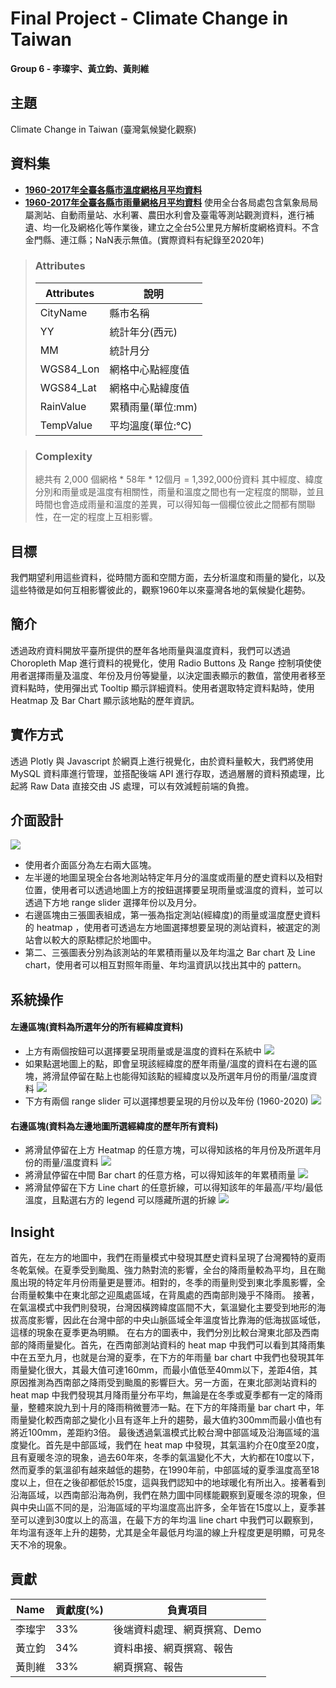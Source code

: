 # Final Project - Climate Change in Taiwan
**Group 6 - 李璨宇、黃立鈞、黃則維**

## 主題

Climate Change in Taiwan (臺灣氣候變化觀察)

## 資料集
* **[1960-2017年全臺各縣市溫度網格月平均資料](https://data.gov.tw/dataset/130307)**
* **[1960-2017年全臺各縣市雨量網格月平均資料](https://data.gov.tw/dataset/130309)**
使用全台各局處包含氣象局局屬測站、自動雨量站、水利署、農田水利會及臺電等測站觀測資料，進行補遺、均一化及網格化等作業後，建立之全台5公里見方解析度網格資料。不含金門縣、連江縣；NaN表示無值。(實際資料有紀錄至2020年)

> ### Attributes
> |Attributes|說明|
> |----------|---|
> |CityName|縣市名稱|
> |YY|統計年分(西元)|
> |MM|統計月分|
> |WGS84_Lon|網格中心點經度值|
> |WGS84_Lat|網格中心點緯度值|
> |RainValue|累積雨量(單位:mm)|
> |TempValue|平均溫度(單位:°C)|

> ### Complexity
> 總共有 2,000 個網格 \* 58年 \* 12個月 = 1,392,000份資料
> 其中經度、緯度分別和雨量或是溫度有相關性，雨量和溫度之間也有一定程度的關聯，並且時間也會造成雨量和溫度的差異，可以得知每一個欄位彼此之間都有關聯性，在一定的程度上互相影響。

## 目標

我們期望利用這些資料，從時間方面和空間方面，去分析溫度和雨量的變化，以及這些特徵是如何互相影響彼此的，觀察1960年以來臺灣各地的氣候變化趨勢。

## 簡介

透過政府資料開放平臺所提供的歷年各地雨量與溫度資料，我們可以透過 Choropleth Map 進行資料的視覺化，使用 Radio Buttons 及 Range 控制項使使用者選擇雨量及溫度、年份及月份等變量，以決定圖表顯示的數值，當使用者移至資料點時，使用彈出式 Tooltip 顯示詳細資料。使用者選取特定資料點時，使用 Heatmap 及 Bar Chart 顯示該地點的歷年資訊。

## 實作方式

透過 Plotly 與 Javascript 於網頁上進行視覺化，由於資料量較大，我們將使用 MySQL 資料庫進行管理，並搭配後端 API 進行存取，透過層層的資料預處理，比起將 Raw Data 直接交由 JS 處理，可以有效減輕前端的負擔。


## 介面設計
![](https://i.imgur.com/9bzsIDs.png)

* 使用者介面區分為左右兩大區塊。
* 左半邊的地圖呈現全台各地測站特定年月分的溫度或雨量的歷史資料以及相對位置，使用者可以透過地圖上方的按鈕選擇要呈現雨量或溫度的資料，並可以透過下方地 range slider 選擇年份以及月分。
* 右邊區塊由三張圖表組成，第一張為指定測站(經緯度)的雨量或溫度歷史資料的 heatmap ，使用者可透過左方地圖選擇想要呈現的測站資料，被選定的測站會以較大的原點標記於地圖中。
* 第二、三張圖表分別為該測站的年累積雨量以及年均溫之 Bar chart 及 Line chart，使用者可以相互對照年雨量、年均溫資訊以找出其中的 pattern。

## 系統操作

#### 左邊區塊(資料為所選年分的所有經緯度資料)
* 上方有兩個按鈕可以選擇要呈現雨量或是溫度的資料在系統中
![](https://i.imgur.com/h8GwBh2.png)
* 如果點選地圖上的點，即會呈現該經緯度的歷年雨量/溫度的資料在右邊的區塊，將滑鼠停留在點上也能得知該點的經緯度以及所選年月份的雨量/溫度資料
![](https://i.imgur.com/m84UkyS.png)
* 下方有兩個 range slider 可以選擇想要呈現的月份以及年份 (1960-2020)
![](https://i.imgur.com/zeuzSxJ.png)

#### 右邊區塊(資料為左邊地圖所選經緯度的歷年所有資料)
* 將滑鼠停留在上方 Heatmap 的任意方塊，可以得知該格的年月份及所選年月份的雨量/溫度資料
![](https://i.imgur.com/LGVaeNu.png)
* 將滑鼠停留在中間 Bar chart 的任意方格，可以得知該年的年累積雨量
![](https://i.imgur.com/C6cHLXv.png)
* 將滑鼠停留在下方 Line chart 的任意折線，可以得知該年的年最高/平均/最低溫度，且點選右方的 legend 可以隱藏所選的折線
![](https://i.imgur.com/RCrGtDC.png)


## Insight

首先，在左方的地圖中，我們在雨量模式中發現其歷史資料呈現了台灣獨特的夏雨冬乾氣候。在夏季受到颱風、強力熱對流的影響，全台的降雨量較為平均，且在颱風出現的特定年月份雨量更是豐沛。相對的，冬季的雨量則受到東北季風影響，全台雨量較集中在東北部之迎風處區域，在背風處的西南部則幾乎不降雨。
接著，在氣溫模式中我們則發現，台灣因橫跨緯度區間不大，氣溫變化主要受到地形的海拔高度影響，因此在台灣中部的中央山脈區域全年溫度皆比靠海的低海拔區域低，這樣的現象在夏季更為明顯。
在右方的圖表中，我們分別比較台灣東北部及西南部的降雨量變化。首先，在西南部測站資料的 heat map 中我們可以看到其降雨集中在五至九月，也就是台灣的夏季，在下方的年雨量 bar chart 中我們也發現其年雨量變化很大，其最大值可達160mm，而最小值低至40mm以下，差距4倍，其原因推測為西南部之降雨受到颱風的影響巨大。另一方面，在東北部測站資料的 heat map 中我們發現其月降雨量分布平均，無論是在冬季或夏季都有一定的降雨量，整體來說九到十月的降雨稍微豐沛一點。在下方的年降雨量 bar chart 中，年雨量變化較西南部之變化小且有逐年上升的趨勢，最大值約300mm而最小值也有將近100mm，差距約3倍。
最後透過氣溫模式比較台灣中部區域及沿海區域的溫度變化。首先是中部區域，我們在 heat map 中發現，其氣溫約介在0度至20度，且有夏暖冬涼的現象，過去60年來，冬季的氣溫變化不大，大約都在10度以下，然而夏季的氣溫卻有越來越低的趨勢，在1990年前，中部區域的夏季溫度高至18度以上，但在之後卻都低於15度，這與我們認知中的地球暖化有所出入。接著看到沿海區域，以西南部沿海為例，我們在熱力圖中同樣能觀察到夏暖冬涼的現象，但與中央山區不同的是，沿海區域的平均溫度高出許多，全年皆在15度以上，夏季甚至可以達到30度以上的高溫，在最下方的年均溫 line chart 中我們可以觀察到，年均溫有逐年上升的趨勢，尤其是全年最低月均溫的線上升程度更是明顯，可見冬天不冷的現象。

## 貢獻
|Name|貢獻度(%)|負責項目|
|---|---|---|
|李璨宇|33%|後端資料處理、網頁撰寫、Demo|
|黃立鈞|34%|資料串接、網頁撰寫、報告|
|黃則維|33%|網頁撰寫、報告|
